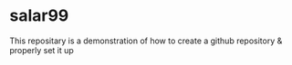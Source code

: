 # salar99
This repositary is a demonstration of how to create a github repository &amp; properly set it up
